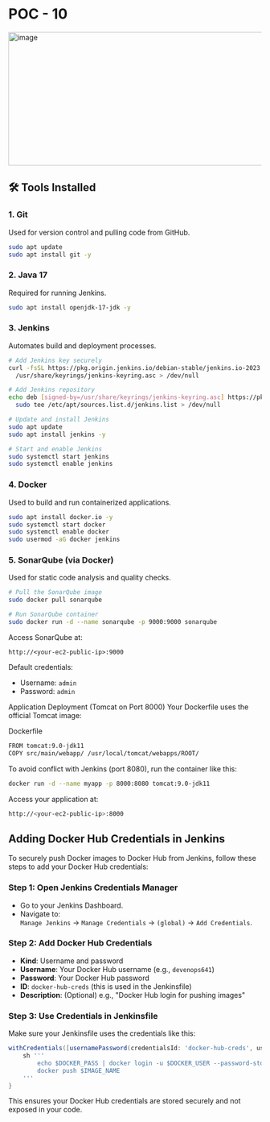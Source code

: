 # POC - 10
<img width="721" height="265" alt="image" src="https://github.com/user-attachments/assets/ec0e81b2-71a7-4470-a640-6b4afbe8d974" />


## 🛠️ Tools Installed

### 1. Git
Used for version control and pulling code from GitHub.
```bash
sudo apt update
sudo apt install git -y
```

### 2. Java 17
Required for running Jenkins.
```bash
sudo apt install openjdk-17-jdk -y
```

### 3. Jenkins
Automates build and deployment processes.
```bash
# Add Jenkins key securely
curl -fsSL https://pkg.origin.jenkins.io/debian-stable/jenkins.io-2023.key | sudo tee \
  /usr/share/keyrings/jenkins-keyring.asc > /dev/null

# Add Jenkins repository
echo deb [signed-by=/usr/share/keyrings/jenkins-keyring.asc] https://pkg.origin.jenkins.io/debian-stable/ binary/ | \
  sudo tee /etc/apt/sources.list.d/jenkins.list > /dev/null

# Update and install Jenkins
sudo apt update
sudo apt install jenkins -y

# Start and enable Jenkins
sudo systemctl start jenkins
sudo systemctl enable jenkins
```

### 4. Docker
Used to build and run containerized applications.
```bash
sudo apt install docker.io -y
sudo systemctl start docker
sudo systemctl enable docker
sudo usermod -aG docker jenkins
```

### 5. SonarQube (via Docker)
Used for static code analysis and quality checks.
```bash
# Pull the SonarQube image
sudo docker pull sonarqube

# Run SonarQube container
sudo docker run -d --name sonarqube -p 9000:9000 sonarqube
```

Access SonarQube at:
```
http://<your-ec2-public-ip>:9000
```

Default credentials:
- Username: `admin`
- Password: `admin`

 Application Deployment (Tomcat on Port 8000)
Your Dockerfile uses the official Tomcat image:




Dockerfile
```bash
FROM tomcat:9.0-jdk11
COPY src/main/webapp/ /usr/local/tomcat/webapps/ROOT/
```
To avoid conflict with Jenkins (port 8080), run the container like this:



```bash
docker run -d --name myapp -p 8000:8080 tomcat:9.0-jdk11
```
Access your application at:
```bash
http://<your-ec2-public-ip>:8000
```



##  Adding Docker Hub Credentials in Jenkins

To securely push Docker images to Docker Hub from Jenkins, follow these steps to add your Docker Hub credentials:

### Step 1: Open Jenkins Credentials Manager
- Go to your Jenkins Dashboard.
- Navigate to:  
  `Manage Jenkins` → `Manage Credentials` → `(global)` → `Add Credentials`.

### Step 2: Add Docker Hub Credentials
- **Kind**: Username and password
- **Username**: Your Docker Hub username (e.g., `devenops641`)
- **Password**: Your Docker Hub password
- **ID**: `docker-hub-creds` (this is used in the Jenkinsfile)
- **Description**: (Optional) e.g., "Docker Hub login for pushing images"

### Step 3: Use Credentials in Jenkinsfile
Make sure your Jenkinsfile uses the credentials like this:
```groovy
withCredentials([usernamePassword(credentialsId: 'docker-hub-creds', usernameVariable: 'DOCKER_USER', passwordVariable: 'DOCKER_PASS')]) {
    sh '''
        echo $DOCKER_PASS | docker login -u $DOCKER_USER --password-stdin
        docker push $IMAGE_NAME
    '''
}
```

This ensures your Docker Hub credentials are stored securely and not exposed in your code.

